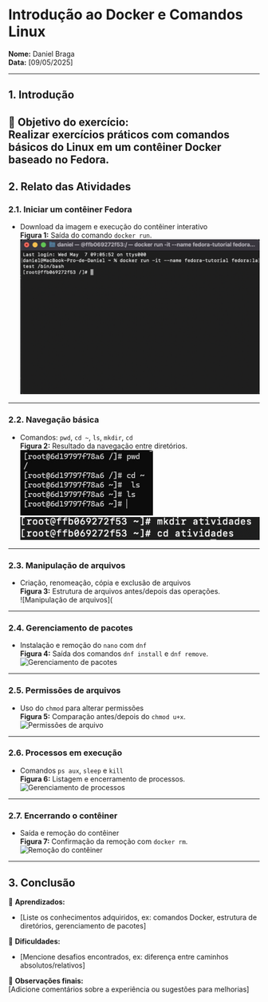 # **Introdução ao Docker e Comandos Linux**  
**Nome:** Daniel Braga    
**Data:** [09/05/2025]  

---

## **1. Introdução**  
🔹 **Objetivo do exercício:**  
 Realizar exercícios práticos com comandos básicos do Linux em um contêiner Docker baseado no Fedora.
---

## **2. Relato das Atividades**  

### **2.1. Iniciar um contêiner Fedora**  
- Download da imagem e execução do contêiner interativo  
**Figura 1:** Saída do comando `docker run`.  
![Imagem do contêiner Fedora](imagens/docker-run.png) 

---

### **2.2. Navegação básica**  
- Comandos: `pwd`, `cd ~`, `ls`, `mkdir`, `cd`  
**Figura 2:** Resultado da navegação entre diretórios.  
![Navegação em diretórios](imagens/navegar.jpg)
![atividades](imagens/mkdir-atividades.png)  

---

### **2.3. Manipulação de arquivos**  
- Criação, renomeação, cópia e exclusão de arquivos  
**Figura 3:** Estrutura de arquivos antes/depois das operações.  
![Manipulação de arquivos](  

---

### **2.4. Gerenciamento de pacotes**  
- Instalação e remoção do `nano` com `dnf`  
**Figura 4:** Saída dos comandos `dnf install` e `dnf remove`.  
![Gerenciamento de pacotes](caminho/imagem4.jpg)  

---

### **2.5. Permissões de arquivos**  
- Uso do `chmod` para alterar permissões  
**Figura 5:** Comparação antes/depois do `chmod u+x`.  
![Permissões de arquivo](caminho/imagem5.jpg)  

---

### **2.6. Processos em execução**  
- Comandos `ps aux`, `sleep` e `kill`  
**Figura 6:** Listagem e encerramento de processos.  
![Gerenciamento de processos](caminho/imagem6.jpg)  

---

### **2.7. Encerrando o contêiner**  
- Saída e remoção do contêiner  
**Figura 7:** Confirmação da remoção com `docker rm`.  
![Remoção do contêiner](caminho/imagem7.jpg)  

---

## **3. Conclusão**  
🔹 **Aprendizados:**  
- [Liste os conhecimentos adquiridos, ex: comandos Docker, estrutura de diretórios, gerenciamento de pacotes]  

🔹 **Dificuldades:**  
- [Mencione desafios encontrados, ex: diferença entre caminhos absolutos/relativos]  

🔹 **Observações finais:**  
[Adicione comentários sobre a experiência ou sugestões para melhorias]  
